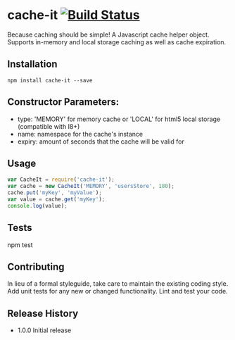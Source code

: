 # cache-it [![Build Status](https://travis-ci.org/reinaldo13/cache-it.svg?branch=master)](https://travis-ci.org/reinaldo13/cache-it)
Because caching should be simple! A Javascript cache helper object. Supports in-memory and local storage caching as well as cache expiration.

## Installation
```shell
npm install cache-it --save
```

## Constructor Parameters:
- type: 'MEMORY' for memory cache or 'LOCAL' for html5 local storage (compatible with I8+)
- name: namespace for the cache's instance
- expiry: amount of seconds that the cache will be valid for

## Usage
```javascript
var CacheIt = require('cache-it');
var cache = new CacheIt('MEMORY', 'usersStore', 180);
cache.put('myKey', 'myValue');
var value = cache.get('myKey');
console.log(value);
```

## Tests
  npm test

## Contributing
In lieu of a formal styleguide, take care to maintain the existing coding style.
Add unit tests for any new or changed functionality. Lint and test your code.

## Release History
* 1.0.0 Initial release
